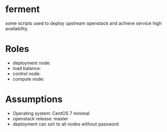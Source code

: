 ferment
========

some scripts used to deploy upstream openstack and achieve service high availability.

# Roles
  * deployment node:
  * load balance:
  * control node:
  * compute node:

# Assumptions
  * Operating system: CentOS 7 minimal
  * openstack release: master
  * deployment can ssh to all nodes without password
